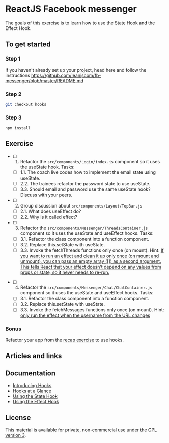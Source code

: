 # ReactJS Facebook messenger

The goals of this exercise is to learn how to use the State Hook and the Effect Hook.

## To get started

### Step 1

If you haven't already set up your project, head here and follow the instructions https://github.com/leanjscom/fb-messenger/blob/master/README.md

### Step 2

```sh
git checkout hooks
```

### Step 3

```sh
npm install
```

## Exercise

- [ ] 1. Refactor the `src/components/Login/index.js` component so it uses the useState hook. Tasks:

  - [ ] 1.1. The coach live codes how to implement the email state using useState.
  - [ ] 2.2. The trainees refactor the password state to use useState.
  - [ ] 3.3. Should email and password use the same useState hook? Discuss with your peers.

- [ ] 2. Group discussion about `src/components/Layout/TopBar.js`

  - [ ] 2.1. What does useEffect do?
  - [ ] 2.2. Why is it called effect?

- [ ] 3. Refactor the `src/components/Messenger/ThreadsContainer.js` component so it uses the useState and useEffect hooks. Tasks:
  - [ ] 3.1. Refactor the class component into a function component.
  - [ ] 3.2. Replace this.setState with useState.
  - [ ] 3.3. Invoke the fetchThreads functions only once (on mount). Hint: [If you want to run an effect and clean it up only once (on mount and unmount), you can pass an empty array ([]) as a second argument. This tells React that your effect doesn’t depend on any values from props or state, so it never needs to re-run.](https://reactjs.org/docs/hooks-effect.html#tip-optimizing-performance-by-skipping-effects)

* [ ] 4. Refactor the `src/components/Messenger/Chat/ChatContainer.js` component so it uses the useState and useEffect hooks. Tasks:
  - [ ] 3.1. Refactor the class component into a function component.
  - [ ] 3.2. Replace this.setState with useState.
  - [ ] 3.3. Invoke the fetchMessages functions only once (on mount). Hint: [only run the effect when the username from the URL changes](https://reactjs.org/docs/hooks-effect.html#tip-optimizing-performance-by-skipping-effects)

### Bonus

Refactor your app from the [recap exercise](https://github.com/reactgraphqlacademy/recap) to use hooks.

## Articles and links

## Documentation

- [Introducing Hooks](https://reactjs.org/docs/hooks-intro.html)
- [Hooks at a Glance](https://reactjs.org/docs/hooks-overview.html)
- [Using the State Hook
  ](https://reactjs.org/docs/hooks-state.html)
- [Using the Effect Hook
  ](https://reactjs.org/docs/hooks-effect.html)

## License

This material is available for private, non-commercial use under the [GPL version 3](http://www.gnu.org/licenses/gpl-3.0-standalone.html).
